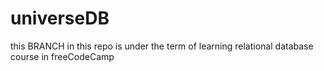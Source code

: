 # universeDB
this BRANCH in this repo is under the term of learning relational database course in freeCodeCamp
